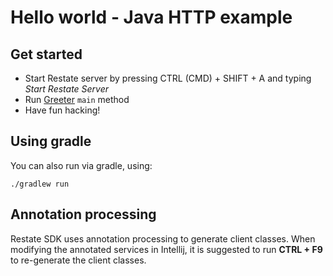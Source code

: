 # Hello world - Java HTTP example

## Get started

* Start Restate server by pressing CTRL (CMD) + SHIFT + A and typing _Start Restate Server_
* Run [Greeter](src/main/java/my/example/Greeter.java) `main` method
* Have fun hacking!

## Using gradle

You can also run via gradle, using:

```shell
./gradlew run
```

## Annotation processing

Restate SDK uses annotation processing to generate client classes. 
When modifying the annotated services in Intellij, it is suggested to run **CTRL + F9** to re-generate the client classes.